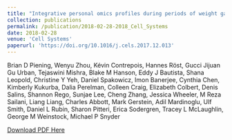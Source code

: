 ```yaml
---
title: "Integrative personal omics profiles during periods of weight gain and loss"
collection: publications
permalink: /publication/2018-02-28-2018_Cell_Systems
date: 2018-02-28
venue: 'Cell Systems'
paperurl: 'https://doi.org/10.1016/j.cels.2017.12.013'
---
```

Brian D Piening, Wenyu Zhou, Kévin Contrepois, Hannes Röst, Gucci Jijuan Gu Urban, Tejaswini Mishra, Blake M Hanson, Eddy J Bautista, Shana Leopold, Christine Y Yeh, Daniel Spakowicz, Imon Banerjee, Cynthia Chen, Kimberly Kukurba, Dalia Perelman, Colleen Craig, Elizabeth Colbert, Denis Salins, Shannon Rego, Sunjae Lee, Cheng Zhang, Jessica Wheeler, M Reza Sailani, Liang Liang, Charles Abbott, Mark Gerstein, Adil Mardinoglu, Ulf Smith, Daniel L Rubin, Sharon Pitteri, Erica Sodergren, Tracey L McLaughlin, George M Weinstock, Michael P Snyder

[Download PDF Here](http://christineyyeh.github.io/files/2018_Cell_Systems.pdf)
